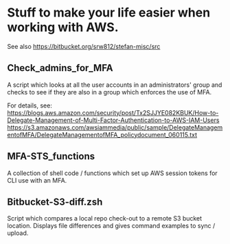 Stuff to make your life easier when working with AWS.
=============


See also https://bitbucket.org/srw812/stefan-misc/src


Check_admins_for_MFA
----------------------
A script which looks at all the user accounts in an administrators' group and checks to see if they are also in 
a group which enforces the use of MFA.

For details, see:
https://blogs.aws.amazon.com/security/post/Tx2SJJYE082KBUK/How-to-Delegate-Management-of-Multi-Factor-Authentication-to-AWS-IAM-Users
https://s3.amazonaws.com/awsiammedia/public/sample/DelegateManagementofMFA/DelegateManagementofMFA_policydocument_060115.txt




MFA-STS_functions
----------------------
A collection of shell code / functions which set up AWS session tokens for CLI use with an MFA.




Bitbucket-S3-diff.zsh
-------------
Script which compares a local repo check-out to a remote S3 bucket location. Displays file differences
and gives command examples to sync / upload.


